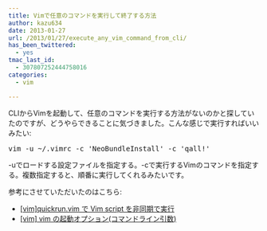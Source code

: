```yaml
---
title: Vimで任意のコマンドを実行して終了する方法
author: kazu634
date: 2013-01-27
url: /2013/01/27/execute_any_vim_command_from_cli/
has_been_twittered:
  - yes
tmac_last_id:
  - 307807252444758016
categories:
  - vim

---
```

CLIからVimを起動して、任意のコマンドを実行する方法がないのかと探していたのですが、どうやらできることに気づきました。こんな感じで実行すればいいみたい:

<pre class="lang:sh decode:true">vim -u ~/.vimrc -c 'NeoBundleInstall' -c 'qall!'</pre>

-uでロードする設定ファイルを指定する。-cで実行するVimのコマンドを指定する。複数指定すると、順番に実行してくれるみたいです。

参考にさせていただいたのはこちら:

  * <a href="http://d.hatena.ne.jp/osyo-manga/20130124/1359026154" onclick="__gaTracker('send', 'event', 'outbound-article', 'http://d.hatena.ne.jp/osyo-manga/20130124/1359026154', '[vim]quickrun.vim で Vim script を非同期で実行');" target="_blank">[vim]quickrun.vim で Vim script を非同期で実行</a>
  * <a href="http://d.hatena.ne.jp/BigFatCat/20080622/1214154725" onclick="__gaTracker('send', 'event', 'outbound-article', 'http://d.hatena.ne.jp/BigFatCat/20080622/1214154725', '[vim] vim の起動オプション(コマンドライン引数)');" target="_blank">[vim] vim の起動オプション(コマンドライン引数)</a>
